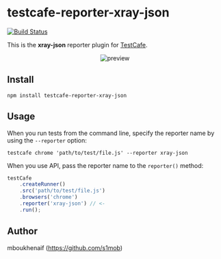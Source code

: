 # testcafe-reporter-xray-json
[![Build Status](https://travis-ci.org/s1mob/testcafe-reporter-xray-json.svg)](https://travis-ci.org/s1mob/testcafe-reporter-xray-json)

This is the **xray-json** reporter plugin for [TestCafe](http://devexpress.github.io/testcafe).

<p align="center">
    <img src="https://raw.github.com/s1mob/testcafe-reporter-xray-json/master/media/preview.png" alt="preview" />
</p>

## Install

```
npm install testcafe-reporter-xray-json
```

## Usage

When you run tests from the command line, specify the reporter name by using the `--reporter` option:

```
testcafe chrome 'path/to/test/file.js' --reporter xray-json
```


When you use API, pass the reporter name to the `reporter()` method:

```js
testCafe
    .createRunner()
    .src('path/to/test/file.js')
    .browsers('chrome')
    .reporter('xray-json') // <-
    .run();
```

## Author
mboukhenaif (https://github.com/s1mob)

